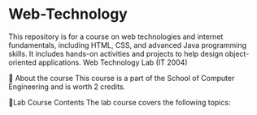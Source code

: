 # Web-Technology 

This repository is for a course on web technologies and internet fundamentals, including HTML, CSS, and advanced Java programming skills. It includes hands-on activities and projects to help design object-oriented applications.
Web Technology Lab (IT 2004)

🚀 About the course
This course is a part of the School of Computer Engineering and is worth 2 credits.

🎀Lab Course Contents
The lab course covers the following topics:
